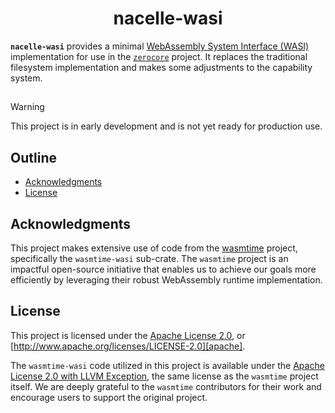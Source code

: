 <div align="center">
  <!-- <a href="https://github.com/zerocore-ai/nacelle-wasi" target="_blank">
    <img src="https://raw.githubusercontent.com/zerocore-ai/nacelle-wasi/main/assets/a_logo.png" alt="nacelle-wasi Logo" width="100"></img>
  </a> -->

  <h1 align="center">nacelle-wasi</h1>

  <!-- <p>
    <a href="https://crates.io/crates/nacelle-wasi">
      <img src="https://img.shields.io/crates/v/nacelle-wasi?label=crates" alt="Crate">
    </a>
    <a href="https://codecov.io/gh/zerocore-ai/nacelle-wasi">
      <img src="https://codecov.io/gh/zerocore-ai/nacelle-wasi/branch/main/graph/badge.svg?token=SOMETOKEN" alt="Code Coverage"/>
    </a>
    <a href="https://github.com/zerocore-ai/nacelle-wasi/actions?query=">
      <img src="https://github.com/zerocore-ai/nacelle-wasi/actions/workflows/tests_and_checks.yml/badge.svg" alt="Build Status">
    </a>
    <a href="https://github.com/zerocore-ai/nacelle-wasi/blob/main/LICENSE">
      <img src="https://img.shields.io/badge/License-Apache%202.0-blue.svg" alt="License">
    </a>
    <a href="https://docs.rs/nacelle-wasi">
      <img src="https://img.shields.io/static/v1?label=Docs&message=docs.rs&color=blue" alt="Docs">
    </a>
  </p> -->
</div>

**`nacelle-wasi`** provides a minimal [WebAssembly System Interface (WASI)][wasi] implementation for use in the [`zerocore`][zerocore] project.
It replaces the traditional filesystem implementation and makes some adjustments to the capability system.

##

> [!WARNING]
> This project is in early development and is not yet ready for production use.

##

## Outline

- [Acknowledgments](#acknowledgments)
- [License](#license)

## Acknowledgments

This project makes extensive use of code from the [wasmtime](https://github.com/bytecodealliance/wasmtime) project, specifically the `wasmtime-wasi` sub-crate. The `wasmtime` project is an impactful open-source initiative that enables us to achieve our goals more efficiently by leveraging their robust WebAssembly runtime implementation.

## License

This project is licensed under the [Apache License 2.0](./LICENSE), or
[http://www.apache.org/licenses/LICENSE-2.0][apache].

The `wasmtime-wasi` code utilized in this project is available under the [Apache License 2.0 with LLVM Exception][wasmtime-apache], the same license as the `wasmtime` project itself. We are deeply grateful to the `wasmtime` contributors for their work and encourage users to support the original project.


[apache]: https://www.apache.org/licenses/LICENSE-2.0
[wasmtime-apache]: (https://github.com/bytecodealliance/wasmtime/blob/main/LICENSE)
[buildx]: https://github.com/docker/buildx
[cargo-expand]: https://github.com/dtolnay/cargo-expand
[cargo-udeps]: https://github.com/est31/cargo-udeps
[cargo-watch]: https://github.com/watchexec/cargo-watch
[commit-spec]: https://www.conventionalcommits.org/en/v1.0.0/#specification
[commit-spec-site]: https://www.conventionalcommits.org/
[docker-engine]: https://docs.docker.com/engine/
[irust]: https://github.com/sigmaSd/IRust
[pre-commit]: https://pre-commit.com/
[zerocore]: https://github.com/zerocore-ai/zerocore
[wasi]: https://wasi.dev/
